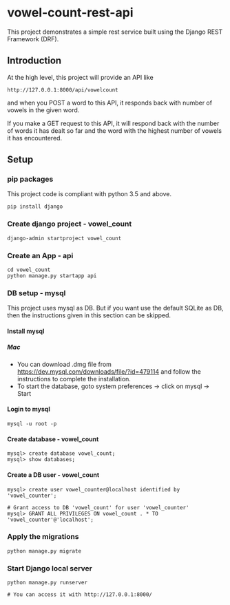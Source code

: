 # vowel-count-rest-api

This project demonstrates a simple rest service built using the Django REST
Framework (DRF).

## Introduction
At the high level, this project will provide an API like
 
```http://127.0.0.1:8000/api/vowelcount``` 

and when you POST a word to this API, it responds back with number of vowels in
the given word. 

If you make a GET request to this API, it will respond back 
with the number of words it has dealt so far and the word with the highest 
number of vowels it has encountered.

## Setup
### pip packages
This project code is compliant with python 3.5 and above.
```shell script
pip install django
```

### Create django project - vowel_count
```shell script
django-admin startproject vowel_count
```

### Create an App - api
```shell script
cd vowel_count
python manage.py startapp api
```

### DB setup - mysql
This project uses mysql as DB. But if you want use the default SQLite as DB,
then the instructions given in this section can be skipped.
 
#### Install mysql
##### Mac
- You can download .dmg file from https://dev.mysql.com/downloads/file/?id=479114
and follow the instructions to complete the installation.
- To start the database, goto system preferences -> click on mysql -> Start

#### Login to mysql
```shell script
mysql -u root -p
```
#### Create database - vowel_count
```shell script
mysql> create database vowel_count;
mysql> show databases;
```

#### Create a DB user - vowel_count
```shell script
mysql> create user vowel_counter@localhost identified by 'vowel_counter';

# Grant access to DB 'vowel_count' for user 'vowel_counter'
mysql> GRANT ALL PRIVILEGES ON vowel_count . * TO 'vowel_counter'@'localhost'; 
```

###  Apply the migrations
```shell script
python manage.py migrate
```

### Start Django local server
```shell script
python manage.py runserver 

# You can access it with http://127.0.0.1:8000/
```